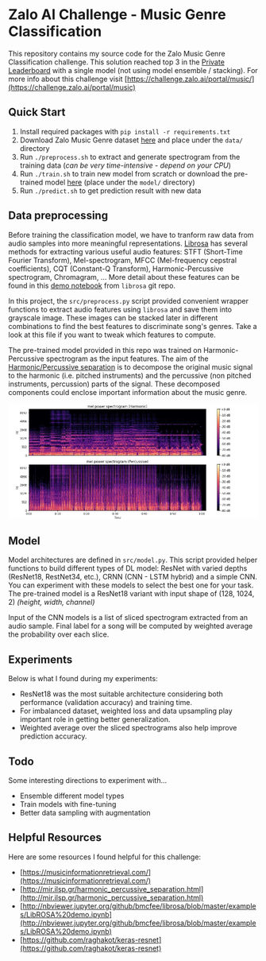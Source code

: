 # Zalo AI Challenge - Music Genre Classification

This repository contains my source code for the Zalo Music Genre Classification challenge. This solution reached top 3 in the [Private Leaderboard](https://challenge.zalo.ai/portal/music/final-leaderboard) with a single model (not using model ensemble / stacking). 
For more info about this challenge visit [https://challenge.zalo.ai/portal/music/](https://challenge.zalo.ai/portal/music)

## Quick Start

1. Install required packages with `pip install -r requirements.txt`
2. Download Zalo Music Genre dataset [here](https://challenge.zalo.ai/portal/music/data) and place under the `data/` directory
3. Run `./preprocess.sh` to extract and generate spectrogram from the training data (_can be very time-intensive - depend on your CPU_)
4. Run `./train.sh` to train new model from scratch
or download the pre-trained model [here](https://drive.google.com/file/d/1PmDkxjoxI09XJT3J77x21ncKde8KNGZr/view?usp=sharing) (place under the `model/` directory)
6. Run `./predict.sh` to get prediction result with new data

## Data preprocessing

Before training the classification model, we have to tranform raw data from audio samples into more meaningful representations. [Librosa](https://github.com/librosa/librosa) has several methods for extracting various useful audio features: STFT (Short-Time Fourier Transform), Mel-spectrogram, MFCC (Mel-frequency cepstral coefficients), CQT (Constant-Q Transform), Harmonic-Percussive spectrogram, Chromagram, ... More detail about these features can be found in this [demo notebook](http://nbviewer.jupyter.org/github/bmcfee/librosa/blob/master/examples/LibROSA%20demo.ipynb) from `librosa` git repo. 

In this project, the `src/preprocess.py` script provided convenient wrapper functions to extract audio features using `librosa` and save them into grayscale image. These images can be stacked later in different combinations to find the best features to discriminate song's genres. Take a look at this file if you want to tweak which features to compute.

The pre-trained model provided in this repo was trained on Harmonic-Percussive spectrogram as the input features. The aim of the [Harmonic/Percussive separation](http://mir.ilsp.gr/harmonic_percussive_separation.html) is to decompose the original music signal to the harmonic (i.e. pitched instruments) and the percussive (non pitched instruments, percussion) parts of the signal. These decomposed components could enclose important information about the music genre.    

![HPSS](hpss.jpg)

## Model

Model architectures are defined in `src/model.py`. This script provided helper functions to build different types of DL model: ResNet with varied depths (ResNet18, RestNet34, etc.), CRNN (CNN - LSTM hybrid) and a simple CNN. You can experiment with these models to select the best one for your task. The pre-trained model is a ResNet18 variant with input shape of (128, 1024, 2) _(height, width, channel)_

Input of the CNN models is a list of sliced spectrogram extracted from an audio sample. Final label for a song will be computed by weighted average the probability over each slice.

## Experiments

Below is what I found during my experiments:
 + ResNet18 was the most suitable architecture considering both performance (validation accuracy) and training time.
 + For imbalanced dataset, weighted loss and data upsampling play important role in getting better generalization.  
 + Weighted average over the sliced spectrograms also help improve prediction accuracy.

## Todo

Some interesting directions to experiment with... 

+ Ensemble different model types
+ Train models with fine-tuning
+ Better data sampling with augmentation

## Helpful Resources

Here are some resources I found helpful for this challenge:

* [https://musicinformationretrieval.com/](https://musicinformationretrieval.com/)
* [http://mir.ilsp.gr/harmonic_percussive_separation.html](http://mir.ilsp.gr/harmonic_percussive_separation.html)
* [http://nbviewer.jupyter.org/github/bmcfee/librosa/blob/master/examples/LibROSA%20demo.ipynb](http://nbviewer.jupyter.org/github/bmcfee/librosa/blob/master/examples/LibROSA%20demo.ipynb)
* [https://github.com/raghakot/keras-resnet](https://github.com/raghakot/keras-resnet)
